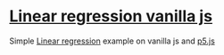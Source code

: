 # [Linear regression vanilla js](https://constantine-32.github.io/linear-regression-vanilla/)
Simple [Linear regression](https://en.wikipedia.org/wiki/Linear_regression) example on vanilla js and [p5.js](https://p5js.org)
